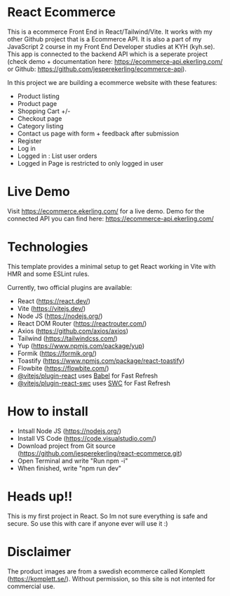 # React Ecommerce

This is a ecommerce Front End in React/Tailwind/Vite. It works with my other Github project that is a Ecommerce API.
It is also a part of my JavaScript 2 course in my Front End Developer studies at KYH (kyh.se).
This app is connected to the backend API which is a seperate project (check demo + documentation here: https://ecommerce-api.ekerling.com/ or Github: https://github.com/jesperekerling/ecommerce-api).

In this project we are building a ecommerce website with these features:
- Product listing
- Product page
- Shopping Cart +/-
- Checkout page
- Category listing
- Contact us page with form + feedback after submission
- Register
- Log in
- Logged in : List user orders
- Logged in Page is restricted to only logged in user


# Live Demo

Visit https://ecommerce.ekerling.com/ for a live demo.
Demo for the connected API you can find here: https://ecommerce-api.ekerling.com/




# Technologies

This template provides a minimal setup to get React working in Vite with HMR and some ESLint rules.

Currently, two official plugins are available:

- React (https://react.dev/)
- Vite (https://vitejs.dev/)
- Node JS (https://nodejs.org/)
- React DOM Router (https://reactrouter.com/)
- Axios (https://github.com/axios/axios)
- Tailwind (https://tailwindcss.com/)
- Yup (https://www.npmjs.com/package/yup)
- Formik (https://formik.org/)
- Toastify (https://www.npmjs.com/package/react-toastify)
- Flowbite (https://flowbite.com/)
- [@vitejs/plugin-react](https://github.com/vitejs/vite-plugin-react/blob/main/packages/plugin-react/README.md) uses [Babel](https://babeljs.io/) for Fast Refresh
- [@vitejs/plugin-react-swc](https://github.com/vitejs/vite-plugin-react-swc) uses [SWC](https://swc.rs/) for Fast Refresh



# How to install

- Intsall Node JS (https://nodejs.org/)
- Install VS Code (https://code.visualstudio.com/)
- Download project from Git source (https://github.com/jesperekerling/react-ecommerce.git)
- Open Terminal and write "Run npm -i"
- When finished, write "npm run dev"



# Heads up!!

This is my first project in React. So Im not sure everything is safe and secure. So use this with care if anyone ever will use it :)


# Disclaimer

The product images are from a swedish ecommerce called Komplett (https://komplett.se/). Without permission, so this site is not intented for commercial use.